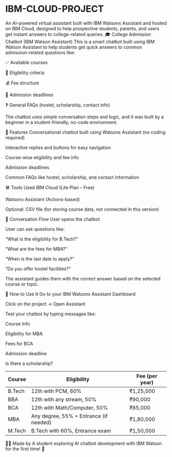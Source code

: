 # IBM-CLOUD-PROJECT
An AI-powered virtual assistant built with IBM Watsonx Assistant and hosted on IBM Cloud, designed to help prospective students, parents, and users get instant answers to college-related queries.
🎓 College Admission Chatbot (IBM Watson Assistant)
This is a smart chatbot built using IBM Watson Assistant to help students get quick answers to common admission-related questions like:

✅ Available courses

🎯 Eligibility criteria

💰 Fee structure

📅 Admission deadlines

❓ General FAQs (hostel, scholarship, contact info)

The chatbot uses simple conversation steps and logic, and it was built by a beginner in a student-friendly, no-code environment.

📌 Features
Conversational chatbot built using Watsonx Assistant (no coding required)

Interactive replies and buttons for easy navigation

Course-wise eligibility and fee info

Admission deadlines

Common FAQs like hostel, scholarship, and contact information

🛠️ Tools Used
IBM Cloud (Lite Plan – Free)

Watsonx Assistant (Actions-based)

Optional: CSV file (for storing course data, not connected in this version)

🔁 Conversation Flow
User opens the chatbot

User can ask questions like:

“What is the eligibility for B.Tech?”

“What are the fees for MBA?”

“When is the last date to apply?”

“Do you offer hostel facilities?”

The assistant guides them with the correct answer based on the selected course or topic.

🚀 How to Use It
Go to your IBM Watsonx Assistant Dashboard

Click on the project → Open Assistant

Test your chatbot by typing messages like:

Course Info

Eligibility for MBA

Fees for BCA

Admission deadline

Is there a scholarship?

| Course | Eligibility                            | Fee (per year) |
| ------ | -------------------------------------- | -------------- |
| B.Tech | 12th with PCM, 60%                     | ₹1,25,000      |
| BBA    | 12th with any stream, 50%              | ₹90,000        |
| BCA    | 12th with Math/Computer, 50%           | ₹85,000        |
| MBA    | Any degree, 55% + Entrance (if needed) | ₹1,80,000      |
| M.Tech | B.Tech with 60%, Entrance exam         | ₹1,50,000      |


👩‍💻 Made by
A student exploring AI chatbot development with IBM Watson for the first time! 🌱
